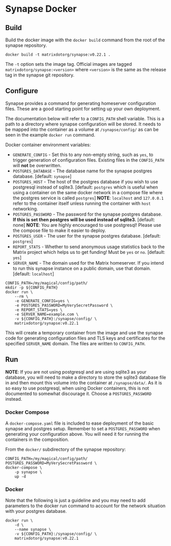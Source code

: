 # Synapse Docker

## Build

Build the docker image with the `docker build` command from the root of the synapse repository.

```
docker build -t matrixdotorg/synapse:v0.22.1 .
```

The `-t` option sets the image tag. Official images are tagged `matrixdotorg/synapse:<version>` where `<version>` is the same as the release tag in the synapse git repository.

## Configure

Synapse provides a command for generating homeserver configuration files. These are a good starting point for setting up your own deployment.

The documentation below will refer to a `CONFIG_PATH` shell variable. This is a path to a directory where synapse configuration will be stored. It needs to be mapped into the container as a volume at `/synapse/config/` as can be seen in the example `docker run` command.

Docker container environment variables:
* `GENERATE_CONFIG` - Set this to any non-empty string, such as `yes`, to trigger generation of configuration files. Existing files in the `CONFIG_PATH` will **not** be overwritten.
* `POSTGRES_DATABASE` - The database name for the synapse postgres database. [default: `synapse`]
* `POSTGRES_HOST` - The host of the postgres database if you wish to use postgresql instead of sqlite3. [default: `postgres` which is useful when using a container on the same docker network in a compose file where the postgres service is called `postgres`] **NOTE**: `localhost` and `127.0.0.1` refer to the container itself unless running the container with `host` networking.
* `POSTGRES_PASSWORD` - The password for the synapse postgres database. **If this is set then postgres will be used instead of sqlite3.** [default: none] **NOTE**: You are highly encouraged to use postgresql! Please use the compose file to make it easier to deploy.
* `POSTGRES_USER` - The user for the synapse postgres database. [default: `postgres`]
* `REPORT_STATS` - Whether to send anonymous usage statistics back to the Matrix project which helps us to get funding! Must be `yes` or `no`. [default: `yes`]
* `SERVER_NAME` - The domain used for the Matrix homeserver. If you intend to run this synapse instance on a public domain, use that domain. [default: `localhost`]

```
CONFIG_PATH=/my/magical/config/path/
mkdir -p ${CONFIG_PATH}
docker run \
    --rm \
    -e GENERATE_CONFIG=yes \
    -e POSTGRES_PASSWORD=MyVerySecretPassword \
    -e REPORT_STATS=yes \
    -e SERVER_NAME=example.com \
    -v ${CONFIG_PATH}:/synapse/config/ \
    matrixdotorg/synapse:v0.22.1
```

This will create a temporary container from the image and use the synapse code for generating configuration files and TLS keys and certificates for the specified `SERVER_NAME` domain. The files are written to `CONFIG_PATH`.

## Run

**NOTE**: If you are not using postgresql and are using sqlite3 as your database, you will need to make a directory to store the sqlite3 database file in and then mount this volume into the container at `/synapse/data/`. As it is so easy to use postgresql, when using Docker containers, this is not documented to somewhat discourage it. Choose a `POSTGRES_PASSWORD` instead.

### Docker Compose

A `docker-compose.yaml` file is included to ease deployment of the basic synapse and postgres setup. Remember to set a `POSTGRES_PASSWORD` when generating your configuration above. You will need it for running the containers in the composition.

From the `docker/` subdirectory of the synapse repository:
```
CONFIG_PATH=/my/magical/config/path/
POSTGRES_PASSWORD=MyVerySecretPassword \
docker-compose \
    -p synapse \
    up -d
```

### Docker

Note that the following is just a guideline and you may need to add parameters to the docker run command to account for the network situation with your postgres database.

```
docker run \
    -d \
    --name synapse \
    -v ${CONFIG_PATH}:/synapse/config/ \
    matrixdotorg/synapse:v0.22.1
```

